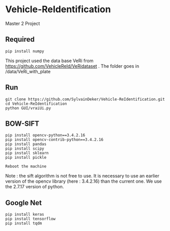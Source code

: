 # Vehicle-ReIdentification
Master 2 Project

Required
-----
```
pip install numpy
```
This project used the data base VeRi from https://github.com/VehicleReId/VeRidataset .
The folder goes in /data/VeRi_with_plate

Run
-----
```
git clone https://github.com/SylvainDeker/Vehicle-ReIdentification.git
cd Vehicle-ReIdentification
python GUI/vraiUi.py
```
BOW-SIFT
----
```
pip install opencv-python==3.4.2.16
pip install opencv-contrib-python==3.4.2.16
pip install pandas
pip install scipy
pip install sklearn
pip install pickle

Reboot the machine

```
Note : the sift algorithm is not free to use. It is necessary to use an earlier version of the opencv library (here : 3.4.2.16) than the current one.
We use the 2.7.17 version of python.

Google Net
----
```
pip install keras
pip install tensorflow
pip install tqdm
```
